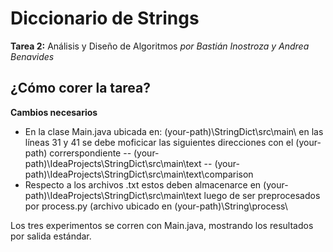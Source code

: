 # Diccionario de Strings
**Tarea 2:** Análisis y Diseño de Algoritmos
_por Bastián Inostroza y Andrea Benavides_

## ¿Cómo corer la tarea?
**Cambios necesarios**
- En la clase Main.java ubicada en: (your-path)\StringDict\src\main\ en las líneas 31 y 41 se debe moficicar las siguientes direcciones con el (your-path) correrspondiente
-- (your-path)\IdeaProjects\StringDict\src\main\text
-- (your-path)\IdeaProjects\StringDict\src\main\text\comparison
- Respecto a los archivos .txt estos deben almacenarce en (your-path)\IdeaProjects\StringDict\src\main\text luego de ser preprocesados por process.py (archivo ubicado en (your-path)\String\process\

Los tres experimentos se corren con Main.java, mostrando los resultados por salida estándar.
